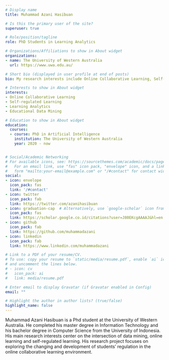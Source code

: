 ```yaml
---
# Display name
title: Muhammad Azani Hasibuan

# Is this the primary user of the site?
superuser: true

# Role/position/tagline
role: PhD Students in Learning Analytics

# Organizations/Affiliations to show in About widget
organizations:
- name: The University of Western Australia
  url: https://www.uwa.edu.au/

# Short bio (displayed in user profile at end of posts)
bio: My research interests include Online Collaborative Learning, Self-regulated Learning, Learning Analytics, Educational Data Mining.

# Interests to show in About widget
interests:
- Online Collaborative Learning
- Self-regulated Learning
- Learning Analytics
- Educational Data Mining

# Education to show in About widget
education:
  courses:
  - course: PhD in Artificial Intelligence
    institution: The University of Western Australia
    year: 2020 - now


# Social/Academic Networking
# For available icons, see: https://sourcethemes.com/academic/docs/page-builder/#icons
#   For an email link, use "fas" icon pack, "envelope" icon, and a link in the
#   form "mailto:your-email@example.com" or "/#contact" for contact widget.
social:
- icon: envelope
  icon_pack: fas
  link: '/#contact'
- icon: twitter
  icon_pack: fab
  link: https://twitter.com/azanihasibuan
- icon: graduation-cap  # Alternatively, use `google-scholar` icon from `ai` icon pack
  icon_pack: fas
  link: https://scholar.google.co.id/citations?user=J80EKcgAAAAJ&hl=en
- icon: github
  icon_pack: fab
  link: https://github.com/muhammadazani
- icon: linkedin
  icon_pack: fab
  link: https://www.linkedin.com/muhammadazani

# Link to a PDF of your resume/CV.
# To use: copy your resume to `static/media/resume.pdf`, enable `ai` icons in `params.toml`,
# and uncomment the lines below.
# - icon: cv
#   icon_pack: ai
#   link: media/resume.pdf

# Enter email to display Gravatar (if Gravatar enabled in Config)
email: ""

# Highlight the author in author lists? (true/false)
highlight_name: false
---
```

Muhammad Azani Hasibuan is a Phd student at the University of Western Australia. He completed his master degree in Information Technology and his bachelor degree in Computer Science from the University of Indonesia. His main research interests center on the intersection of data mining, online learning and self-regulated learning. His research project focuses on exploring the changing and development of students’ regulation in the online collaborative learning environment.
